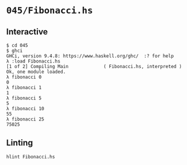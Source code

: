 # `045/Fibonacci.hs`

## Interactive

```console
$ cd 045
$ ghci
GHCi, version 9.4.8: https://www.haskell.org/ghc/  :? for help
λ :load Fibonacci.hs
[1 of 2] Compiling Main             ( Fibonacci.hs, interpreted )
Ok, one module loaded.
λ fibonacci 0
0
λ fibonacci 1
1
λ fibonacci 5
5
λ fibonacci 10
55
λ fibonacci 25
75025
```

## Linting

```console
hlint Fibonacci.hs
```
